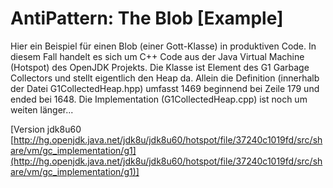 # AntiPattern: The Blob [Example]
Hier ein Beispiel für einen Blob (einer Gott-Klasse) in produktiven Code. In diesem Fall handelt es sich um C++ Code aus der Java Virtual Machine (Hotspot) des OpenJDK Projekts. Die Klasse ist Element des G1 Garbage Collectors und stellt eigentlich den Heap da. Allein die Definition (innerhalb der Datei G1CollectedHeap.hpp) umfasst 1469 beginnend bei Zeile 179 und ended bei 1648. Die Implementation (G1CollectedHeap.cpp) ist noch um weiten länger...

[Version jdk8u60 [http://hg.openjdk.java.net/jdk8u/jdk8u60/hotspot/file/37240c1019fd/src/share/vm/gc_implementation/g1](http://hg.openjdk.java.net/jdk8u/jdk8u60/hotspot/file/37240c1019fd/src/share/vm/gc_implementation/g1)]